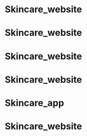 # Skincare_website
# Skincare_website
# Skincare_website
# Skincare_website
# Skincare_app
# Skincare_website
